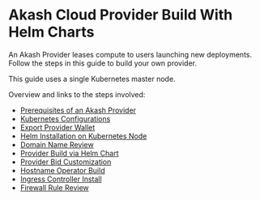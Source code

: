 # Akash Cloud Provider Build With Helm Charts



An Akash Provider leases compute to users launching new deployments. Follow the steps in this guide to build your own provider.

This guide uses a single Kubernetes master node.

Overview and links to the steps involved:

* [Prerequisites of an Akash Provider](step-1-prerequisites-of-an-akash-provider.md)
* [Kubernetes Configurations](step-2-kubernetes-configurations.md)
* [Export Provider Wallet](step-3-export-provider-wallet.md)
* [Helm Installation on Kubernetes Node](step-4-helm-installation-on-kubernetes-node.md)
* [Domain Name Review](step-5-domain-name-review.md)
* [Provider Build via Helm Chart](step-6-provider-build-via-helm-chart.md)
* [Provider Bid Customization](step-7-provider-bid-customization.md)
* [Hostname Operator Build](step-7-hostname-operator-build.md)
* [Ingress Controller Install](step-8-ingress-controller-install.md)
* [Firewall Rule Review](step-9-firewall-rule-review.md)
